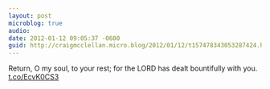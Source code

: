 ```yaml
---
layout: post
microblog: true
audio: 
date: 2012-01-12 09:05:37 -0600
guid: http://craigmcclellan.micro.blog/2012/01/12/t157478343053287424.html
---
```

Return, O my soul, to your rest; for the LORD has dealt bountifully with you.  [t.co/EcvK0CS3](http://t.co/EcvK0CS3)
